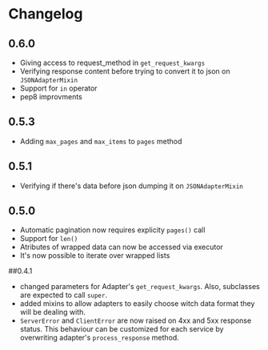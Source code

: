 # Changelog

## 0.6.0
- Giving access to request_method in ``get_request_kwargs``
- Verifying response content before trying to convert it to json on ``JSONAdapterMixin``
- Support for ``in`` operator
- pep8 improvments

## 0.5.3
- Adding ``max_pages`` and ``max_items`` to ``pages`` method

## 0.5.1
- Verifying if there's data before json dumping it on ``JSONAdapterMixin``

## 0.5.0
- Automatic pagination now requires explicity ``pages()`` call
- Support for ``len()``
- Atributes of wrapped data can now be accessed via executor
- It's now possible to iterate over wrapped lists

##0.4.1
- changed parameters for Adapter's ``get_request_kwargs``. Also, subclasses are expected to call ``super``.
- added mixins to allow adapters to easily choose witch data format they will be dealing with.
- ``ServerError`` and ``ClientError`` are now raised on 4xx and 5xx response status. This behaviour can be customized for each service by overwriting adapter's ``process_response`` method.